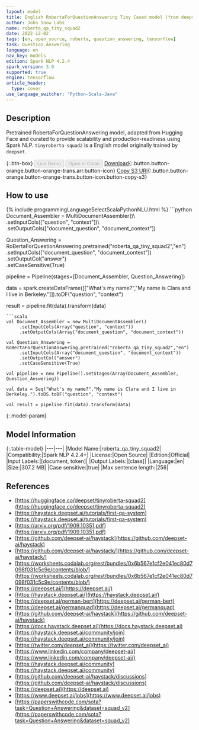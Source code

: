 ```yaml
---
layout: model
title: English RobertaForQuestionAnswering Tiny Cased model (from deepset)
author: John Snow Labs
name: roberta_qa_tiny_squad2
date: 2022-12-02
tags: [en, open_source, roberta, question_answering, tensorflow]
task: Question Answering
language: en
nav_key: models
edition: Spark NLP 4.2.4
spark_version: 3.0
supported: true
engine: tensorflow
article_header:
  type: cover
use_language_switcher: "Python-Scala-Java"
---
```


## Description

Pretrained RobertaForQuestionAnswering  model, adapted from Hugging Face and curated to provide scalability and production-readiness using Spark NLP. `tinyroberta-squad2` is a English model originally trained by `deepset`.

{:.btn-box}
<button class="button button-orange" disabled>Live Demo</button>
<button class="button button-orange" disabled>Open in Colab</button>
[Download](https://s3.amazonaws.com/auxdata.johnsnowlabs.com/public/models/roberta_qa_tiny_squad2_en_4.2.4_3.0_1669988560342.zip){:.button.button-orange.button-orange-trans.arr.button-icon}
[Copy S3 URI](s3://auxdata.johnsnowlabs.com/public/models/roberta_qa_tiny_squad2_en_4.2.4_3.0_1669988560342.zip){:.button.button-orange.button-orange-trans.button-icon.button-copy-s3}

## How to use



<div class="tabs-box" markdown="1">
{% include programmingLanguageSelectScalaPythonNLU.html %}
```python
Document_Assembler = MultiDocumentAssembler()\
     .setInputCols(["question", "context"])\
     .setOutputCols(["document_question", "document_context"])

Question_Answering = RoBertaForQuestionAnswering.pretrained("roberta_qa_tiny_squad2","en")\
     .setInputCols(["document_question", "document_context"])\
     .setOutputCol("answer")\
     .setCaseSensitive(True)
    
pipeline = Pipeline(stages=[Document_Assembler, Question_Answering])

data = spark.createDataFrame([["What's my name?","My name is Clara and I live in Berkeley."]]).toDF("question", "context")

result = pipeline.fit(data).transform(data)
```
```scala
val Document_Assembler = new MultiDocumentAssembler()
     .setInputCols(Array("question", "context"))
     .setOutputCols(Array("document_question", "document_context"))

val Question_Answering = RoBertaForQuestionAnswering.pretrained("roberta_qa_tiny_squad2","en")
     .setInputCols(Array("document_question", "document_context"))
     .setOutputCol("answer")
     .setCaseSensitive(True)
    
val pipeline = new Pipeline().setStages(Array(Document_Assembler, Question_Answering))

val data = Seq("What's my name?","My name is Clara and I live in Berkeley.").toDS.toDF("question", "context")

val result = pipeline.fit(data).transform(data)
```
</div>

{:.model-param}
## Model Information

{:.table-model}
|---|---|
|Model Name:|roberta_qa_tiny_squad2|
|Compatibility:|Spark NLP 4.2.4+|
|License:|Open Source|
|Edition:|Official|
|Input Labels:|[document, token]|
|Output Labels:|[class]|
|Language:|en|
|Size:|307.2 MB|
|Case sensitive:|true|
|Max sentence length:|256|

## References

- [https://huggingface.co/deepset/tinyroberta-squad2](https://huggingface.co/deepset/tinyroberta-squad2)
- [https://haystack.deepset.ai/tutorials/first-qa-system](https://haystack.deepset.ai/tutorials/first-qa-system)
- [https://arxiv.org/pdf/1909.10351.pdf](https://arxiv.org/pdf/1909.10351.pdf)
- [https://github.com/deepset-ai/haystack](https://github.com/deepset-ai/haystack)
- [https://github.com/deepset-ai/haystack/](https://github.com/deepset-ai/haystack/)
- [https://worksheets.codalab.org/rest/bundles/0x6b567e1cf2e041ec80d7098f031c5c9e/contents/blob/](https://worksheets.codalab.org/rest/bundles/0x6b567e1cf2e041ec80d7098f031c5c9e/contents/blob/)
- [https://deepset.ai/](https://deepset.ai/)
- [https://haystack.deepset.ai/](https://haystack.deepset.ai/)
- [https://deepset.ai/german-bert](https://deepset.ai/german-bert)
- [https://deepset.ai/germanquad](https://deepset.ai/germanquad)
- [https://github.com/deepset-ai/haystack](https://github.com/deepset-ai/haystack)
- [https://docs.haystack.deepset.ai](https://docs.haystack.deepset.ai)
- [https://haystack.deepset.ai/community/join](https://haystack.deepset.ai/community/join)
- [https://twitter.com/deepset_ai](https://twitter.com/deepset_ai)
- [https://www.linkedin.com/company/deepset-ai/](https://www.linkedin.com/company/deepset-ai/)
- [https://haystack.deepset.ai/community](https://haystack.deepset.ai/community)
- [https://github.com/deepset-ai/haystack/discussions](https://github.com/deepset-ai/haystack/discussions)
- [https://deepset.ai](https://deepset.ai)
- [https://www.deepset.ai/jobs](https://www.deepset.ai/jobs)
- [https://paperswithcode.com/sota?task=Question+Answering&dataset=squad_v2](https://paperswithcode.com/sota?task=Question+Answering&dataset=squad_v2)